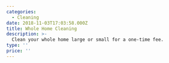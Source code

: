 ```yaml
---
categories:
  - Cleaning
date: 2018-11-03T17:03:58.000Z
title: Whole Home Cleaning
description: >-
  Clean your whole home large or small for a one-time fee.
type: ''
price: ''
---
```



